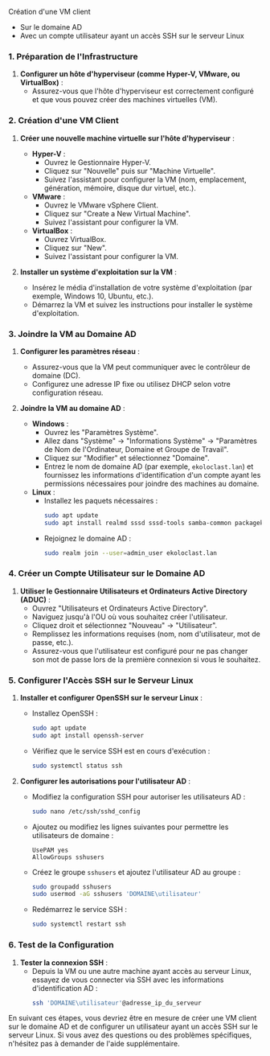 Création d'une VM client
 - Sur le domaine AD
 - Avec un compte utilisateur ayant un accès SSH sur le serveur Linux

### 1. Préparation de l'Infrastructure

1. **Configurer un hôte d'hyperviseur (comme Hyper-V, VMware, ou VirtualBox)** :
   - Assurez-vous que l'hôte d'hyperviseur est correctement configuré et que vous pouvez créer des machines virtuelles (VM).

### 2. Création d'une VM Client

1. **Créer une nouvelle machine virtuelle sur l'hôte d'hyperviseur** :
   - **Hyper-V** :
     - Ouvrez le Gestionnaire Hyper-V.
     - Cliquez sur "Nouvelle" puis sur "Machine Virtuelle".
     - Suivez l'assistant pour configurer la VM (nom, emplacement, génération, mémoire, disque dur virtuel, etc.).
   - **VMware** :
     - Ouvrez le VMware vSphere Client.
     - Cliquez sur "Create a New Virtual Machine".
     - Suivez l'assistant pour configurer la VM.
   - **VirtualBox** :
     - Ouvrez VirtualBox.
     - Cliquez sur "New".
     - Suivez l'assistant pour configurer la VM.

2. **Installer un système d'exploitation sur la VM** :
   - Insérez le média d'installation de votre système d'exploitation (par exemple, Windows 10, Ubuntu, etc.).
   - Démarrez la VM et suivez les instructions pour installer le système d'exploitation.

### 3. Joindre la VM au Domaine AD

1. **Configurer les paramètres réseau** :
   - Assurez-vous que la VM peut communiquer avec le contrôleur de domaine (DC).
   - Configurez une adresse IP fixe ou utilisez DHCP selon votre configuration réseau.

2. **Joindre la VM au domaine AD** :
   - **Windows** :
     - Ouvrez les "Paramètres Système".
     - Allez dans "Système" -> "Informations Système" -> "Paramètres de Nom de l'Ordinateur, Domaine et Groupe de Travail".
     - Cliquez sur "Modifier" et sélectionnez "Domaine".
     - Entrez le nom de domaine AD (par exemple, `ekoloclast.lan`) et fournissez les informations d'identification d'un compte ayant les permissions nécessaires pour joindre des machines au domaine.
   - **Linux** :
     - Installez les paquets nécessaires :
       ```bash
       sudo apt update
       sudo apt install realmd sssd sssd-tools samba-common packagekit adcli
       ```
     - Rejoignez le domaine AD :
       ```bash
       sudo realm join --user=admin_user ekoloclast.lan
       ```

### 4. Créer un Compte Utilisateur sur le Domaine AD

1. **Utiliser le Gestionnaire Utilisateurs et Ordinateurs Active Directory (ADUC)** :
   - Ouvrez "Utilisateurs et Ordinateurs Active Directory".
   - Naviguez jusqu'à l'OU où vous souhaitez créer l'utilisateur.
   - Cliquez droit et sélectionnez "Nouveau" -> "Utilisateur".
   - Remplissez les informations requises (nom, nom d'utilisateur, mot de passe, etc.).
   - Assurez-vous que l'utilisateur est configuré pour ne pas changer son mot de passe lors de la première connexion si vous le souhaitez.

### 5. Configurer l'Accès SSH sur le Serveur Linux

1. **Installer et configurer OpenSSH sur le serveur Linux** :
   - Installez OpenSSH :
     ```bash
     sudo apt update
     sudo apt install openssh-server
     ```
   - Vérifiez que le service SSH est en cours d'exécution :
     ```bash
     sudo systemctl status ssh
     ```

2. **Configurer les autorisations pour l'utilisateur AD** :
   - Modifiez la configuration SSH pour autoriser les utilisateurs AD :
     ```bash
     sudo nano /etc/ssh/sshd_config
     ```
   - Ajoutez ou modifiez les lignes suivantes pour permettre les utilisateurs de domaine :
     ```
     UsePAM yes
     AllowGroups sshusers
     ```
   - Créez le groupe `sshusers` et ajoutez l'utilisateur AD au groupe :
     ```bash
     sudo groupadd sshusers
     sudo usermod -aG sshusers 'DOMAINE\utilisateur'
     ```
   - Redémarrez le service SSH :
     ```bash
     sudo systemctl restart ssh
     ```

### 6. Test de la Configuration

1. **Tester la connexion SSH** :
   - Depuis la VM ou une autre machine ayant accès au serveur Linux, essayez de vous connecter via SSH avec les informations d'identification AD :
     ```bash
     ssh 'DOMAINE\utilisateur'@adresse_ip_du_serveur
     ```

En suivant ces étapes, vous devriez être en mesure de créer une VM client sur le domaine AD et de configurer un utilisateur ayant un accès SSH sur le serveur Linux. Si vous avez des questions ou des problèmes spécifiques, n'hésitez pas à demander de l'aide supplémentaire.
